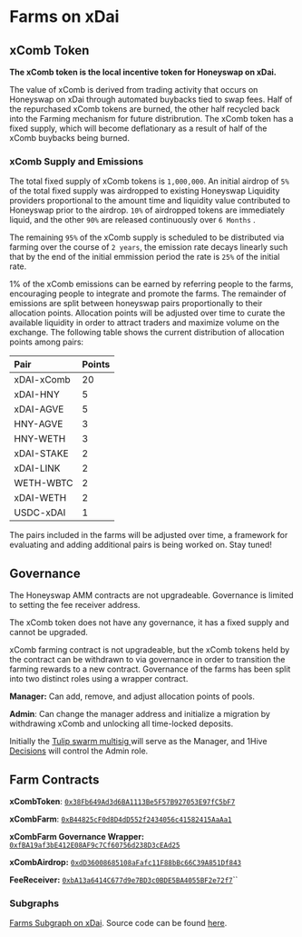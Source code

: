 # Farms on xDai

## xComb Token

**The xComb token is the local incentive token for Honeyswap on xDai.**

The value of xComb is derived from trading activity that occurs on Honeyswap on xDai through automated buybacks tied to swap fees. Half of the repurchased xComb tokens are burned, the other half recycled back into the Farming mechanism for future distribrution. The xComb token has a fixed supply, which will become deflationary as a result of half of the xComb buybacks being burned.

### xComb Supply and Emissions

The total fixed supply of xComb tokens is `1,000,000`. An initial airdrop of `5%` of the total fixed supply was airdropped to existing Honeyswap Liquidity providers proportional to the amount time and liquidity value contributed to Honeyswap prior to the airdrop. `10%` of airdropped tokens are immediately liquid, and the other `90%` are released continuously over `6 Months` .

The remaining `95%` of the xComb supply is scheduled to be distributed via farming over the course of `2 years`, the emission rate decays linearly such that by the end of the initial emmission period the rate is `25%` of the initial rate.

1% of the xComb emissions can be earned by referring people to the farms, encouraging people to integrate and promote the farms. The remainder of emissions are split between honeyswap pairs proportionally to their allocation points. Allocation points will be adjusted over time to curate the available liquidity in order to attract traders and maximize volume on the exchange. The following table shows the current distribution of allocation points among pairs:

| Pair | Points |
| :--- | :--- |
| xDAI-xComb | 20 |
| xDAI-HNY | 5 |
| xDAI-AGVE | 5 |
| HNY-AGVE | 3 |
| HNY-WETH | 3 |
| xDAI-STAKE | 2 |
| xDAI-LINK | 2 |
| WETH-WBTC | 2 |
| xDAI-WETH | 2 |
| USDC-xDAI | 1 |

The pairs included in the farms will be adjusted over time, a framework for evaluating and adding additional pairs is being worked on. Stay tuned!

## Governance

The Honeyswap AMM contracts are not upgradeable. Governance is limited to setting the fee receiver address.

The xComb token does not have any governance, it has a fixed supply and cannot be upgraded.

xComb farming contract is not upgradeable, but the xComb tokens held by the contract can be withdrawn to via governance in order to transition the farming rewards to a new contract. Governance of the farms has been split into two distinct roles using a wrapper contract.

**Manager:** Can add, remove, and adjust allocation points of pools.

**Admin**: Can change the manager address and initialize a migration by withdrawing xComb and unlocking all time-locked deposits.

Initially the [Tulip swarm multisig ](https://xdai.gnosis-safe.io/app/#/safes/0xD5a0d695589Fa9dEC023638b8dD24D71f051C63C/balances)will serve as the Manager, and 1Hive [Decisions](../honey/decisions.md) will control the Admin role.

## Farm Contracts

**xCombToken**: [`0x38Fb649Ad3d6BA1113Be5F57B927053E97fC5bF7`](https://blockscout.com/poa/xdai/address/0x38Fb649Ad3d6BA1113Be5F57B927053E97fC5bF7/read-contract)

**xCombFarm**: [`0xB44825cF0d8D4dD552f2434056c41582415AaAa1`](https://blockscout.com/poa/xdai/address/0xB44825cF0d8D4dD552f2434056c41582415AaAa1/read-contract)

**xCombFarm Governance Wrapper:** [`0xfBA19af3bE412E08AF9c7Cf60756d238D3cEAd25`](https://blockscout.com/poa/xdai/address/0xfBA19af3bE412E08AF9c7Cf60756d238D3cEAd25/read-contract)

**xCombAirdrop:** [`0xdD36008685108aFafc11F88bBc66C39A851Df843`](https://blockscout.com/poa/xdai/address/0xdD36008685108aFafc11F88bBc66C39A851Df843/read-contract)

**FeeReceiver:** [`0xbA13a6414C677d9e7BD3c0BDE5BA4055BF2e72f7`](https://blockscout.com/xdai/mainnet/address/0xbA13a6414C677d9e7BD3c0BDE5BA4055BF2e72f7/transactions)\`\`

### Subgraphs

[Farms Subgraph on xDai](https://api.thegraph.com/subgraphs/name/1hive/honeyfarm-xdai). Source code can be found [here](https://github.com/1Hive/honeyfarm-subgraph).



